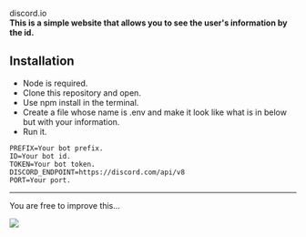 discord.io </br>
**This is a simple website that allows you to see the user's information by the id.**

## Installation
- Node is required.
- Clone this repository and open.
- Use npm install in the terminal.
- Create a file whose name is .env and make it look like what is in below but with your information.
- Run it.

```
PREFIX=Your bot prefix.
ID=Your bot id.
TOKEN=Your bot token.
DISCORD_ENDPOINT=https://discord.com/api/v8
PORT=Your port.
```
------

You are free to improve this...

<img src="https://i.imgur.com/PPCS9re.gif">
